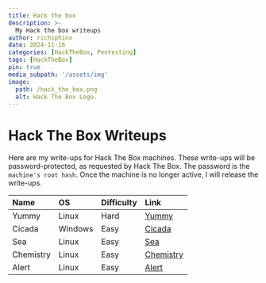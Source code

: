 ```yaml
---
title: Hack the box
description: >-
  My Hack the box writeups
author: richsphinx
date: 2024-11-16
categories: [HackTheBox, Pentesting]
tags: [HackTheBox]
pin: true
media_subpath: '/assets/img'
image:
  path: /hack_the_box.png
  alt: Hack The Box Logo.
---
```


# Hack The Box Writeups

Here are my write-ups for Hack The Box machines. These write-ups will be password-protected, as requested by Hack The Box. The password is the `machine's root hash`. Once the machine is no longer active, I will release the write-ups.

| Name     | OS           | Difficulty   | Link                        |
| :------- |:-------------|:------------ | :-------------------------- |
| Yummy    | Linux        | Hard         | [Yummy](/htb/yummy)         |
| Cicada   | Windows      | Easy         | [Cicada](/htb/cicada)       |
| Sea      | Linux        | Easy         | [Sea](/htb/sea)             |
| Chemistry| Linux        | Easy         | [Chemistry](/htb/chemistry) |
| Alert    | Linux        | Easy         | [Alert](/htb/alert)         |